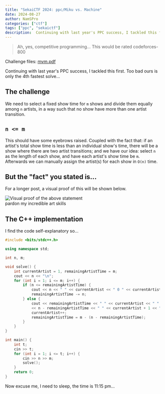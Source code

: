 ```yaml
---
title: "SekaiCTF 2024: ppc/Miku vs. Machine"
date: 2024-08-27
author: NamSPro
categories: ["ctf"]
tags: ["ppc", "sekaictf"]
description:  Continuing with last year's PPC success, I tackled this first. Too bad ours is only the 4th fastest solve...
---
```


> Ah, yes, competitive programming... This would be rated codeforces-800

Challenge files: [mvm.pdf](https://nazunacord.net/MFLt5KKWTBUM.pdf)

Continuing with last year's PPC success, I tackled this first. Too bad ours is
only the 4th fastest solve...

## The challenge

We need to select a fixed show time for `m` shows and divide them equally among `n`
artists, in a way such that no show have more than one artist transition.

## `n <= m`

This should have some eyebrows raised. Coupled with the fact that: if an artist's
total show time is less than an individual show's time, there will be a show where
there are two artist transitions; and we have our idea: select `n` as the length of
each show,  and have each artist's show time be `m`. Afterwards we can manually
assign the artist(s) for each show in `O(n)` time.

## But the "fact" you stated is...

For a longer post, a visual proof of this will be shown below.
<div class="flex flex-wrap justify-evenly gap-y-2">
    <img src="https://nazunacord.net/vsUB1KbySiic.png" alt="Visual proof of the above statement">
</div>
<div class="text-center italic my-5">pardon my incredible art skills</div>

## The C++ implementation

I find the code self-explanatory so...

```cpp
#include <bits/stdc++.h>

using namespace std;

int n, m;

void solve() {
    int currentArtist = 1, remainingArtistTime = m;
    cout << n << "\n";
    for (int i = 1; i <= m; i++) {
        if (n <= remainingArtistTime) {
            cout << n << " " << currentArtist << " 0 " << currentArtist << "\n";
            remainingArtistTime -= n;
        } else {
            cout << remainingArtistTime << " " << currentArtist << " "
            << n - remainingArtistTime << " " << currentArtist + 1 << "\n";
            currentArtist++;
            remainingArtistTime = m - (n - remainingArtistTime);
        }
    }
}

int main() {
    int t;
    cin >> t;
    for (int i = 1; i <= t; i++) {
        cin >> n >> m;
        solve();
    }
    return 0;
}
```

Now excuse me, I need to sleep, the time is 11:15 pm...
